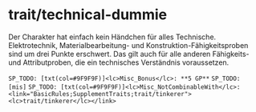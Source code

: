 # trait/technical-dummie

Der Charakter hat einfach kein Händchen für alles Technische. Elektrotechnik, Materialbearbeitung- und Konstruktion-Fähigkeitsproben sind um drei Punkte erschwert. Das gilt auch für alle anderen Fähigkeits- und Attributproben, die ein technisches Verständnis voraussetzen.

`SP_TODO: [txt(col=#9F9F9F)]<lc>Misc_Bonus</lc>: **5 GP**`
`SP_TODO: [mis]`
`SP_TODO: [txt(col=#9F9F9F)]<lc>Misc_NotCombinableWith</lc>: <link="BasicRules;SupplementTraits;trait/tinkerer"><lc>trait/tinkerer</lc></link>`